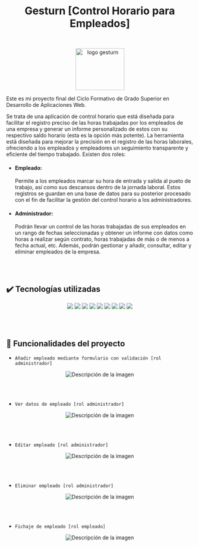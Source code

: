 <h1 align="center">Gesturn [Control Horario para Empleados]</h1><br>

<p align="center">
  <img src="https://github.com/mensius87/Gesturn/assets/136935764/c83457ce-8b1e-43c3-b8b6-e90655f8ba90" width="131" height="113" alt="logo gesturn">
</p>

Este es mi proyecto final del Ciclo Formativo de Grado Superior en Desarrollo de Aplicaciones Web.

Se trata de una aplicación de control horario que está diseñada para facilitar el registro preciso de las horas trabajadas por los empleados de una empresa y generar un informe personalizado de estos con su respectivo saldo horario (esta es la opción más potente). La herramienta está diseñada para mejorar la precisión en el registro de las horas laborales, ofreciendo a los empleados y empleadores un seguimiento transparente y eficiente del tiempo trabajado. Existen dos roles:

- #### Empleado:
    Permite a los empleados marcar su hora de entrada y salida al pueto de trabajo, así como sus descansos dentro de la jornada laboral. Estos registros se guardan en una base de datos para su posterior procesado con el fin de facilitar la gestión del control horario a los administradores.

- #### Administrador:
    Podrán llevar un control de las horas trabajadas de sus empleados en un rango de fechas seleccionadas y obtener un informe con datos como horas a realizar según contrato, horas trabajadas de más o de menos a fecha actual, etc. Además, podrán gestionar y añadir, consultar, editar y eliminar empleados de la empresa.

<br><br>

## ✔️ Tecnologías utilizadas
<p align="center"><img src="https://img.shields.io/badge/HTML5-E34F26?style=for-the-badge&logo=html5&logoColor=white"> <img src="https://img.shields.io/badge/CSS3-1572B6?style=for-the-badge&logo=css3&logoColor=white"> <img src="https://img.shields.io/badge/JavaScript-323330?style=for-the-badge&logo=javascript&logoColor=F7DF1E"> <img src="https://img.shields.io/badge/PHP-777BB4?style=for-the-badge&logo=php&logoColor=white"> <img src="https://img.shields.io/badge/Bootstrap-563D7C?style=for-the-badge&logo=bootstrap&logoColor=white"> <img src="https://img.shields.io/badge/MySQL-005C84?style=for-the-badge&logo=mysql&logoColor=white"> <img src="https://img.shields.io/badge/GitHub-100000?style=for-the-badge&logo=github&logoColor=white"> <img src="https://img.shields.io/badge/jQuery-0769AD?style=for-the-badge&logo=jquery&logoColor=white"> <img src="https://img.shields.io/badge/Visual_Studio_Code-0078D4?style=for-the-badge&logo=visual%20studio%20code&logoColor=white"></p>
     
<br><br>

## 🔨 Funcionalidades del proyecto

- `Añadir empleado mediante formulario con validación [rol administrador]`

<p align="center">
  <img src="https://github.com/mensius87/Gesturn/assets/136935764/5bf9b395-b470-4ddb-acdc-3996c79b2023" alt="Descripción de la imagen">
</p><br><br>


- `Ver datos de empleado [rol administrador]`

<p align="center">
  <img src="https://github.com/mensius87/Gesturn/assets/136935764/1b1a7fb3-3a9f-4f93-8033-40603ff8a441" alt="Descripción de la imagen">
</p>  <br><br>

- `Editar empleado [rol administrador]`

<p align="center">
  <img src="https://github.com/mensius87/Gesturn/assets/136935764/529daba1-0c58-43f9-898d-8a0996f82fde" alt="Descripción de la imagen">
</p><br><br>


- `Eliminar empleado [rol administrador]`

<p align="center">
  <img src="https://github.com/mensius87/Gesturn/assets/136935764/bfef08d4-efaa-492e-b443-2e55add55fae" alt="Descripción de la imagen">
</p><br><br>

- `Fichaje de empleado [rol empleado]`

<p align="center">
  <img src="https://github.com/mensius87/Gesturn/assets/136935764/528b712a-1237-4614-b96d-0566fb08d512" alt="Descripción de la imagen">
</p><br><br>





